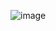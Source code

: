 ![image](https://user-images.githubusercontent.com/77222540/217781660-53e8e8ec-19a8-4fdf-9c48-cfa0577feb5d.png)
